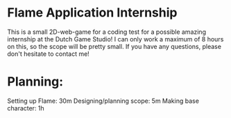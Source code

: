 # Flame Application Internship
 This is a small 2D-web-game for a coding test for a possible amazing internship at the Dutch Game Studio!
 I can only work a maximum of 8 hours on this, so the scope will be pretty small.
 If you have any questions, please don't hesitate to contact me!

 # Planning:
 Setting up Flame: 30m
 Designing/planning scope: 5m
 Making base character: 1h
 
